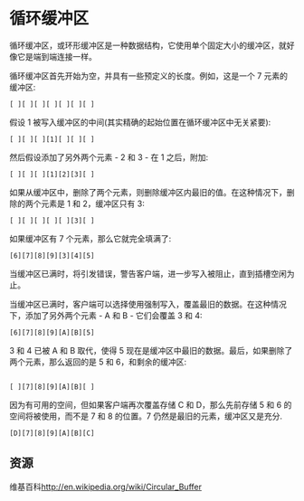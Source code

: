 # 循环缓冲区

循环缓冲区，或环形缓冲区是一种数据结构，它使用单个固定大小的缓冲区，就好像它是端到端连接一样。

循环缓冲区首先开始为空，并具有一些预定义的长度。例如，这是一个 7 元素的缓冲区:

```
[ ][ ][ ][ ][ ][ ][ ]
```

假设 1 被写入缓冲区的中间(其实精确的起始位置在循环缓冲区中无关紧要):

```
[ ][ ][ ][1][ ][ ][ ]
```

然后假设添加了另外两个元素 - 2 和 3 - 在 1 之后，附加:

```
[ ][ ][ ][1][2][3][ ]
```

如果从缓冲区中，删除了两个元素，则删除缓冲区内最旧的值。在这种情况下，删除的两个元素是 1 和 2，缓冲区只有 3:

```
[ ][ ][ ][ ][ ][3][ ]
```

如果缓冲区有 7 个元素，那么它就完全填满了:

```
[6][7][8][9][3][4][5]
```

当缓冲区已满时，将引发错误，警告客户端，进一步写入被阻止，直到插槽空闲为止。

当缓冲区已满时，客户端可以选择使用强制写入，覆盖最旧的数据。在这种情况下，添加了另外两个元素 - A 和 B - 它们会覆盖 3 和 4:

```
[6][7][8][9][A][B][5]

```

3 和 4 已被 A 和 B 取代，使得 5 现在是缓冲区中最旧的数据。最后，如果删除了两个元素，那么返回的是 5 和 6，和剩余的缓冲区:

```

[ ][7][8][9][A][B][ ]

```

因为有可用的空间，但如果客户端再次覆盖存储 C 和 D，那么先前存储 5 和 6 的空间将被使用，而不是 7 和 8 的位置。7 仍然是最旧的元素，缓冲区又是充分.

```
[D][7][8][9][A][B][C]
```

[help-page]: https://exercism.io/tracks/rust/learning
[modules]: https://doc.rust-lang.org/Book/ch07-00-modules.html
[cargo]: https://doc.rust-lang.org/Book/ch14-00-more-aBout-cargo.html
[rust-tests]: https://doc.rust-lang.org/Book/ch11-02-running-tests.html

## 资源

维基百科<http://en.wikipedia.org/wiki/Circular_Buffer>
